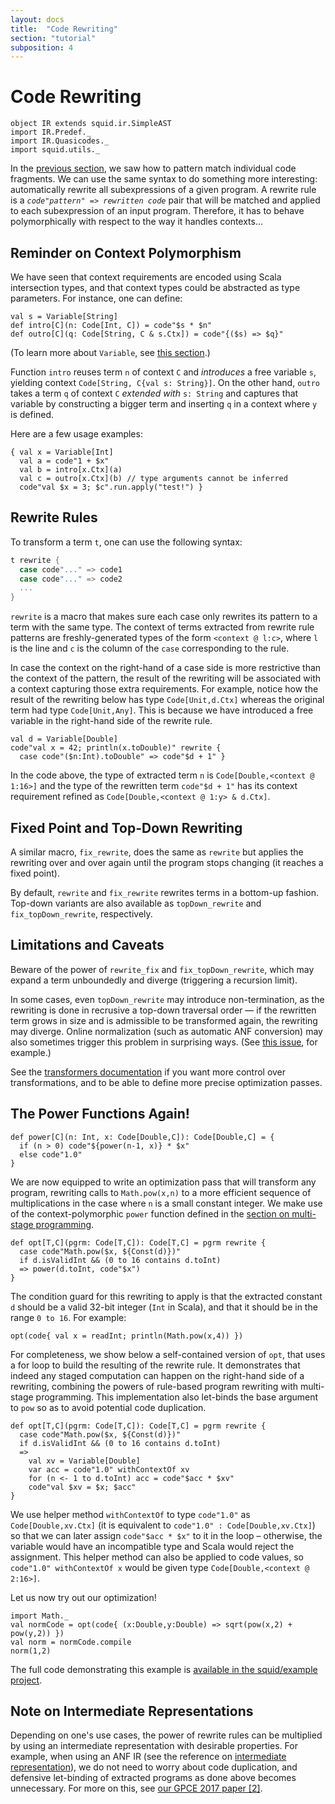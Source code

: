 ```yaml
---
layout: docs
title:  "Code Rewriting"
section: "tutorial"
subposition: 4
---
```


# Code Rewriting

```tut:invisible
object IR extends squid.ir.SimpleAST
import IR.Predef._
import IR.Quasicodes._
import squid.utils._
```

In the [previous section](3-matching.html), we saw how to pattern match individual code fragments.
We can use the same syntax to do something more interesting:
automatically rewrite all subexpressions of a given program.
A rewrite rule is a _`code"pattern" => rewritten code`_ pair that will be matched and applied to each subexpression of an input program.
Therefore, it has to behave polymorphically with respect to the way it handles contexts...


## Reminder on Context Polymorphism

We have seen that context requirements are encoded using Scala intersection types,
and that context types could be abstracted as type parameters.
For instance, one can define:
```tut:silent
val s = Variable[String]
def intro[C](n: Code[Int, C]) = code"$s * $n"
def outro[C](q: Code[String, C & s.Ctx]) = code"{($s) => $q}"
```

(To learn more about `Variable`, see [this section](2-staging.html#advanced-topic-first-class-variable-symbols).)

Function `intro` reuses term `n` of context `C` and _introduces_ a free variable `s`,
yielding context `Code[String, C{val s: String}]`.
On the other hand, `outro` takes a term `q` of context `C` _extended with_ `s: String` and captures that variable
by constructing a bigger term and inserting `q` in a context where `y` is defined.

Here are a few usage examples:

```tut
{ val x = Variable[Int]
  val a = code"1 + $x"
  val b = intro[x.Ctx](a)
  val c = outro[x.Ctx](b) // type arguments cannot be inferred
  code"val $x = 3; $c".run.apply("test!") }
```


## Rewrite Rules

To transform a term `t`, one can use the following syntax:

```scala
t rewrite {
  case code"..." => code1
  case code"..." => code2
  ...
}
```

`rewrite` is a macro that makes sure each case only rewrites its pattern
to a term with the same type.
The context of terms extracted from rewrite rule patterns
are freshly-generated types of the form `<context @ l:c>`,
where `l` is the line and `c` is the column of the `case` corresponding to the rule.

In case the context on the right-hand of a case side is more restrictive than the context of the pattern,
the result of the rewriting will be associated with a context capturing those extra requirements.
For example, notice how the result of the rewriting below has type `Code[Unit,d.Ctx]` whereas the original term had type `Code[Unit,Any]`.
This is because we have introduced a free variable in the right-hand side of the rewrite rule.

```tut
val d = Variable[Double]
code"val x = 42; println(x.toDouble)" rewrite {
  case code"($n:Int).toDouble" => code"$d + 1" }
```

In the code above, the type of extracted term `n` is `Code[Double,<context @ 1:16>]` and
the type of the rewritten term `code"$d + 1"` has its context requirement refined as `Code[Double,<context @ 1:y> & d.Ctx]`.


## Fixed Point and Top-Down Rewriting

A similar macro, `fix_rewrite`, does the same as `rewrite` but applies the rewriting over and over again until the program stops changing (it reaches a fixed point).

By default, `rewrite` and `fix_rewrite` rewrites terms in a bottom-up fashion.
Top-down variants are also available as `topDown_rewrite` and `fix_topDown_rewrite`,
respectively.



## Limitations and Caveats

Beware of the power of `rewrite_fix` and `fix_topDown_rewrite`, which may expand a term unboundedly and diverge 
(triggering a recursion limit).

In some cases, even `topDown_rewrite` may introduce non-termination, 
as the rewriting is done in recrusive a top-down traversal order 
― if the rewritten term grows in size and is admissible to be transformed again, 
the rewriting may diverge.
Online normalization (such as automatic ANF conversion) may also sometimes trigger this problem in surprising ways. (See [this issue](https://github.com/epfldata/squid/issues/3), for example.)

See the [transformers documentation](https://github.com/epfldata/squid/blob/master/doc/Transformers.md)
if you want more control over transformations, and to be able to define more precise optimization passes.



## The Power Functions Again!

```tut:invisible
def power[C](n: Int, x: Code[Double,C]): Code[Double,C] = {
  if (n > 0) code"${power(n-1, x)} * $x"
  else code"1.0"
}
```

We are now equipped to write an optimization pass that will transform any program,
rewriting calls to `Math.pow(x,n)`
to a more efficient sequence of multiplications in the case where `n` is a small constant integer.
We make use of the context-polymorphic `power` function defined in the 
[section on multi-stage programming](2-staging.html#back-to-the-power-function).

```tut:silent
def opt[T,C](pgrm: Code[T,C]): Code[T,C] = pgrm rewrite {
  case code"Math.pow($x, ${Const(d)})"
  if d.isValidInt && (0 to 16 contains d.toInt)
  => power(d.toInt, code"$x")
}
```

The condition guard for this rewriting to apply is that the extracted constant `d`
should be a valid 32-bit integer (`Int` in Scala), and that it should be in the range `0 to 16`.
For example:

```tut
opt(code{ val x = readInt; println(Math.pow(x,4)) })
```

For completeness, we show below a self-contained version of `opt`,
that uses a for loop to build the resulting of the rewrite rule.
It demonstrates that indeed any staged computation can happen on the right-hand side of a rewriting,
combining the powers of rule-based program rewriting with multi-stage programming.
This implementation also let-binds the base argument to `pow` so as to avoid potential code duplication.

```tut:silent
def opt[T,C](pgrm: Code[T,C]): Code[T,C] = pgrm rewrite {
  case code"Math.pow($x, ${Const(d)})"
  if d.isValidInt && (0 to 16 contains d.toInt)
  =>
    val xv = Variable[Double]
    var acc = code"1.0" withContextOf xv
    for (n <- 1 to d.toInt) acc = code"$acc * $xv"
    code"val $xv = $x; $acc"
}
```

We use helper method `withContextOf` to type `code"1.0"` as `Code[Double,xv.Ctx]`
(it is equivalent to `code"1.0" : Code[Double,xv.Ctx]`)
so that we can later assign `code"$acc * $x"` to it in the loop
– otherwise, the variable would have an incompatible type and Scala would reject the assignment.
This helper method can also be applied to code values, so `code"1.0" withContextOf x`
would be given type `Code[Double,<context @ 2:16>]`.


Let us now try out our optimization!


```tut
import Math._
val normCode = opt(code{ (x:Double,y:Double) => sqrt(pow(x,2) + pow(y,2)) })
val norm = normCode.compile
norm(1,2)
```

The full code demonstrating this example is
[available in the squid/example project](https://github.com/LPTK/Squid/blob/master/example/src/main/scala/example/PowOptim.scala).



## Note on Intermediate Representations

Depending on one's use cases,
the power of rewrite rules can be multiplied by using an intermediate representation with desirable properties.
For example, when using an ANF IR
(see the reference on [intermediate representation](https://github.com/epfldata/squid/blob/master/doc/Intermediate_Representations.md)),
we do not need to worry about code duplication,
and defensive let-binding of extracted programs as done above becomes unnecessary.
For more on this, see
[our GPCE 2017 paper [2]](/squid/#gpce17).


